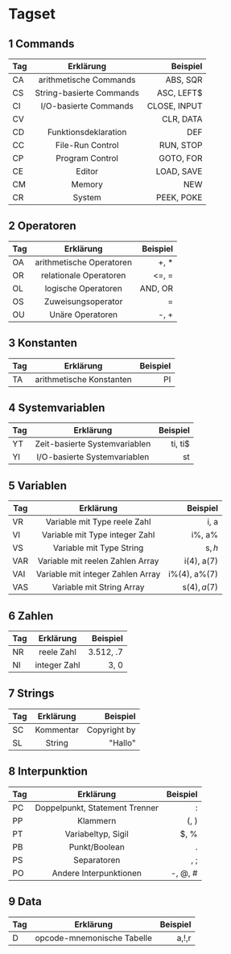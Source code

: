 # Tagset

## 1 Commands
| Tag   | Erklärung                         | Beispiel      |
| ----- |:---------------------------------:| -------------:|
| CA    | arithmetische Commands            | ABS, SQR      |
| CS    | String-basierte Commands          | ASC, LEFT$    |
| CI    | I/O-basierte Commands             | CLOSE, INPUT  |
| CV    |                                   | CLR, DATA     |
| CD    | Funktionsdeklaration              | DEF           |
| CC    | File-Run Control                  | RUN, STOP     |
| CP    | Program Control                   | GOTO, FOR     |
| CE    | Editor                            | LOAD, SAVE    |
| CM    | Memory                            | NEW           |
| CR    | System                            | PEEK, POKE    |

## 2 Operatoren
| Tag   | Erklärung                         | Beispiel      |
| ----- |:---------------------------------:| -------------:|
| OA    | arithmetische Operatoren          | +, *          |
| OR    | relationale Operatoren            | <=, =         |
| OL    | logische Operatoren               | AND, OR       |
| OS    | Zuweisungsoperator                | =             |
| OU    | Unäre Operatoren                  | -, +          |

## 3 Konstanten
| Tag   | Erklärung                         | Beispiel      |
| ----- |:---------------------------------:| -------------:|
| TA    | arithmetische Konstanten          | PI            |

## 4 Systemvariablen
| Tag   | Erklärung                         | Beispiel      |
| ----- |:---------------------------------:| -------------:|
| YT    | Zeit-basierte Systemvariablen     | ti, ti$       |
| YI    | I/O-basierte Systemvariablen      | st            |

## 5 Variablen
| Tag   | Erklärung                         | Beispiel      |
| ----- |:---------------------------------:| -------------:|
| VR    | Variable mit Type reele Zahl      | i, a          |
| VI    | Variable mit Type integer Zahl    | i%, a%        |
| VS    | Variable mit Type String          | s$, h$        |
| VAR   | Variable mit reelen Zahlen Array  | i(4), a(7)    |
| VAI   | Variable mit integer Zahlen Array | i%(4), a%(7)  |
| VAS   | Variable mit String Array         | s$(4), a$(7)  |

## 6 Zahlen
| Tag   | Erklärung                         | Beispiel      |
| ----- |:---------------------------------:| -------------:|
| NR    | reele Zahl                        | 3.512, .7     |
| NI    | integer Zahl                       | 3, 0         |

## 7 Strings
| Tag   | Erklärung                         | Beispiel      |
| ----- |:---------------------------------:| -------------:|
| SC    | Kommentar                         | Copyright by  |
| SL    | String                            | "Hallo"       |

## 8 Interpunktion
| Tag   | Erklärung                         | Beispiel      |
| ----- |:---------------------------------:| -------------:|
| PC    | Doppelpunkt, Statement Trenner    | :             |
| PP    | Klammern                          | (, )          |
| PT    | Variabeltyp, Sigil                | $, %          |
| PB    | Punkt/Boolean                     | .             |
| PS    | Separatoren                       | , ;           |
| PO    | Andere Interpunktionen            | -, @, #       |

## 9 Data
| Tag   | Erklärung                         | Beispiel      |
| ----- |:---------------------------------:| -------------:|
| D     | opcode-mnemonische Tabelle        | a,!,r         |


